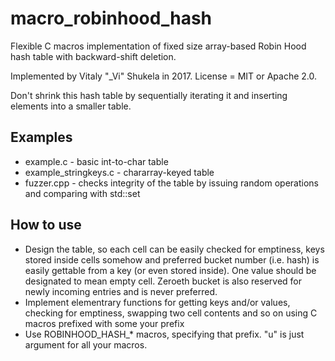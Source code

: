 # macro_robinhood_hash
Flexible C macros implementation of fixed size array-based Robin Hood hash table with backward-shift deletion.

Implemented by Vitaly "_Vi" Shukela in 2017. License = MIT or Apache 2.0.

Don't shrink this hash table by sequentially iterating it and inserting elements into a smaller table.

## Examples

* example.c - basic int-to-char table
* example_stringkeys.c - chararray-keyed table
* fuzzer.cpp - checks integrity of the table by issuing random operations and comparing with std::set

## How to use

* Design the table, so each cell can be easily checked for emptiness, keys stored inside cells somehow and preferred bucket number (i.e. hash) is easily gettable from a key (or even stored inside). One value should be designated to mean empty cell. Zeroeth bucket is also reserved for newly incoming entries and is never preferred.
* Implement elementrary functions for getting keys and/or values, checking for emptiness, swapping two cell contents and so on using C macros prefixed with some your prefix
* Use ROBINHOOD_HASH_* macros, specifying that prefix. "u" is just argument for all your macros.
